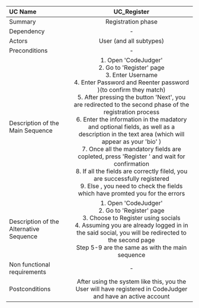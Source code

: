 | UC Name	  | UC_Register |
| :---        |    :----:   |
| Summary      | Registration phase   |
| Dependency   | -  |
| Actors   | User (and all subtypes)       |
| Preconditions   |   -    |
| Description of the Main Sequence   | 1. Open 'CodeJudger'  <br>  2.	Go to 'Register' page <br> 3.	Enter Username <br> 4. Enter Password and Reenter password )(to confirm they match) <br> 5. After pressing the button 'Next', you are redirected to the second phase of the registration process <br> 6. Enter the information in the madatory and optional fields, as well as a description in the text area (which will appear as your 'bio' ) <br> 7. Once all the mandatory fields are copleted, press 'Register ' and wait for confirmation <br> 8. If all the fields are correctly fileld, you are successfully registered <br>9. Else , you need to check the fields which have promted you for the errors      |
| Description of the Alternative Sequence   | 1.	Open 'CodeJudger' <br> 2. Go to 'Register' page <br> 3.	Choose to Register using socials <br> 4. Assuming you are already logged in in the said social, you will be redirected to the second page <br> Step 5-9 are the same as with the main sequence |
| Non functional requirements   | -      |
| Postconditions   | After using the system like this, you the User will have registered in CodeJudger and have an active account |
